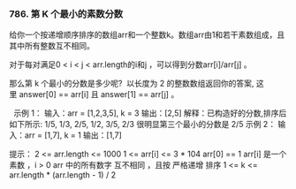 ### 786. 第 K 个最小的素数分数

给你一个按递增顺序排序的数组arr和一个整数k。数组arr由1和若干素数组成，且其中所有整数互不相同。

对于每对满足0 < i < j < arr.length的i和j ，可以得到分数arr[i]/arr[j] 。

那么第 k 个最小的分数是多少呢?  以长度为 2 的整数数组返回你的答案, 这里 answer[0] == arr[i] 且 answer[1] == arr[j] 。

 
示例 1：
输入：arr = [1,2,3,5], k = 3
输出：[2,5]
解释：已构造好的分数,排序后如下所示: 
1/5, 1/3, 2/5, 1/2, 3/5, 2/3
很明显第三个最小的分数是 2/5
示例 2：
输入：arr = [1,7], k = 1
输出：[1,7]
 

提示：
2 <= arr.length <= 1000
1 <= arr[i] <= 3 * 104
arr[0] == 1
arr[i] 是一个 素数 ，i > 0
arr 中的所有数字 互不相同 ，且按 严格递增 排序
1 <= k <= arr.length * (arr.length - 1) / 2
